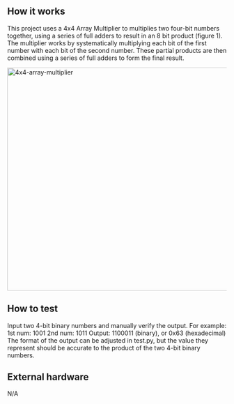 <!---

This file is used to generate your project datasheet. Please fill in the information below and delete any unused
sections.

You can also include images in this folder and reference them in the markdown. Each image must be less than
512 kb in size, and the combined size of all images must be less than 1 MB.
-->

## How it works

This project uses a 4x4 Array Multiplier to multiplies two four-bit numbers together, using a series of full adders to result in an 8 bit product (figure 1). The multiplier works by systematically multiplying each bit of the first number with each bit of the second number. These partial products are then combined using a series of full adders to form the final result.

<img width="512" alt="4x4-array-multiplier" src="https://github.com/user-attachments/assets/afa3d1a1-7a04-4db6-930c-e615a4c772f9">

            

## How to test

Input two 4-bit binary numbers and manually verify the output.
For example:
1st num: 1001
2nd num: 1011
Output: 1100011 (binary), or 0x63 (hexadecimal)
The format of the output can be adjusted in test.py, but the value they represent should be accurate to the product of the two 4-bit binary numbers.
## External hardware
N/A
